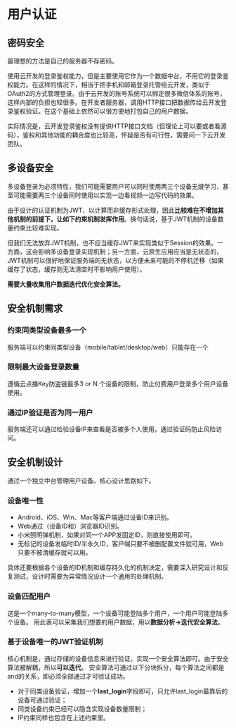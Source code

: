 # 用户认证 

## 密码安全

最理想的方法是自己的服务器不存密码。

使用云开发的登录鉴权能力，但是主要使用它作为一个数据中台，不用它的登录鉴权能力。在这样的情况下，相当于把手机和邮箱登录托管给云开发，类似于OAuth2的方式管理登录。由于云开发的账号系统可以绑定很多微信体系的账号，这样内部的负担也轻很多。在开发者服务器，调用HTTP接口把数据传给云开发登录鉴权验证。在这个基础上依然可以很方便地打包自己的用户数据。

实际情况是，云开发登录鉴权没有提供HTTP接口文档（但理论上可以要或者看源码），鉴权和其他功能的耦合度也比较高，怀疑是否有可行性，需要问一下云开发团队。

## 多设备安全

多设备登录为必须特性，我们可能需要用户可以同时使用两三个设备无缝学习，甚至可能需要两三个设备同时使用以实现一边看视频一边写代码的效果。

由于设计的认证机制为JWT，以计算而非缓存形式处理，因此**比较难在不增加其他机制的前提下，让如下约束机制发挥作用**。换句话说，基于JWT机制的设备数量约束比较难实现。

但我们无法放弃JWT机制，也不应当缓存JWT来实现类似于Session的效果。一方面，这会影响多设备登录实现机制；另一方面，云原生应用应当是无状态的，JWT机制可以很好地保证服务端的无状态，以方便未来可能的不停机迁移（如果缓存了状态，缓存则无法清空时不影响用户使用）。

**需要大量收集用户数据迭代优化安全算法。**

## 安全机制需求

### 约束同类型设备最多一个
服务端可以约束同类型设备（mobile/tablet/desktop/web）只能存在一个

### 限制最大设备登录数量
遵循云点播Key防盗链最多3 or N 个设备的限制，防止付费用户登录多个用户设备使用。

### 通过IP验证是否为同一用户
服务端还可以通过检验设备IP来查看是否被多个人使用，通过验证码防止风险访问。

## 安全机制设计
通过一个独立中台管理用户设备。核心设计思路如下。

### 设备唯一性
- Android、iOS、Win、Mac等客户端通过设备ID来识别。
- Web通过（设备ID和）浏览器ID识别。
- 小米照明弹机制，如果对同一个APP发固定ID，则直接使用即可。
- 无标记的设备发临时ID/半永久ID，客户端只要不被删配置文件就可用，Web只要不被清缓存就可以用。

具体还要根据各个设备的ID机制和缓存持久化的机制决定，需要深入研究设计和反复测试，设计时需要为异常情况设计一个通用的处理机制。

### 设备匹配用户
这是一个many-to-many模型，一个设备可能登陆多个用户，一个用户可能登陆多个设备。
用此表可以采集我们想要的用户数据，用以**数据分析->迭代安全算法**。

### 基于设备唯一的JWT验证机制
核心机制是，通过存储的设备信息来进行验证，实现一个安全算法即可。由于安全算法被解耦，所以**可以迭代**。
安全算法可通过以下分块拆分，每个算法之间都是and的关系，即必须全部通过才可验证成功。
- 对于同类设备验证，增加一个**last_login**字段即可，只允许last_login最靠后的设备可通过验证；
- 同类设备约束已经可以隐含实现设备数量限制；
- IP约束同样也包含在上述约束里。

